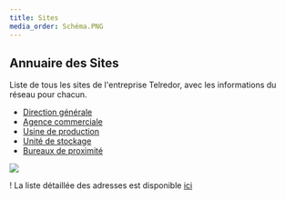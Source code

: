 ```yaml
---
title: Sites
media_order: Schéma.PNG
---
```


## Annuaire des Sites

Liste de tous les sites de l'entreprise Telredor, avec les informations du réseau pour chacun.  

* [Direction générale](/sites/direction-generale)
* [Agence commerciale](/sites/agence-commerciale)
* [Usine de production](/sites/usine-de-production)
* [Unité de stockage](/sites/unite-de-stockage)
* [Bureaux de proximité](/sites/bureaux-de-proximite)

![](Sch%C3%A9ma.PNG)

! La liste détaillée des adresses est disponible [ici](/addressage-ip/listes-des-adresses)

